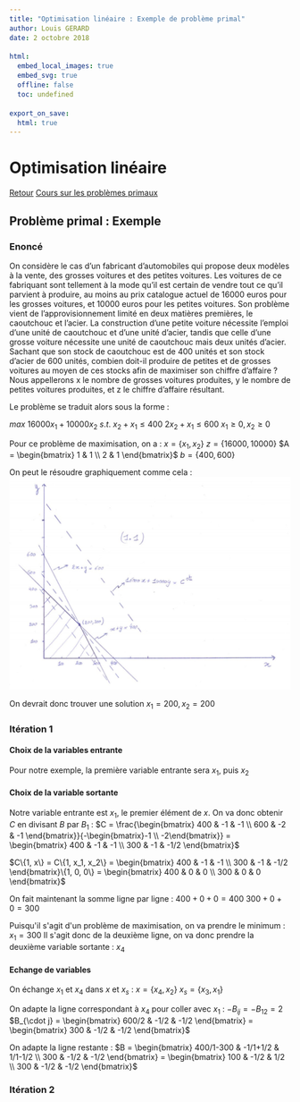 ```yaml
---
title: "Optimisation linéaire : Exemple de problème primal"
author: Louis GERARD
date: 2 octobre 2018

html:
  embed_local_images: true
  embed_svg: true
  offline: false
  toc: undefined

export_on_save:
  html: true
---
```


# Optimisation linéaire

[Retour](index.html)
[Cours sur les problèmes primaux](primal.html)

## Problème primal : Exemple

### Enoncé
On considère le cas d’un fabricant d’automobiles qui propose deux modèles à la vente, des grosses voitures et des petites voitures. Les voitures de ce fabriquant sont tellement à la mode qu’il est certain de vendre tout ce qu’il parvient à produire, au moins au prix catalogue actuel de 16000 euros pour les grosses voitures, et 10000 euros pour les petites voitures. Son problème vient de l’approvisionnement limité en deux matières premières, le caoutchouc et l’acier. La construction d’une petite voiture nécessite l’emploi d’une unité de caoutchouc et d’une unité d’acier, tandis que celle d’une grosse voiture nécessite une unité de caoutchouc mais deux unités d’acier. Sachant que son stock de caoutchouc est de 400 unités et son stock d’acier de 600 unités, combien doit-il produire de petites et de grosses voitures au moyen de ces stocks afin de maximiser son chiffre d’affaire ? Nous appellerons x le nombre de grosses voitures produites, y le nombre de petites voitures produites, et z le chiffre d’affaire résultant.

Le problème se traduit alors sous la forme :

$max\ 16000x_1 + 10000x_2\ s.t.$
$x_2 + x_1 \le 400$
$2x_2  + x_1 \le 600$
$x_1 \ge 0, x_2 \ge 0$

Pour ce problème de maximisation, on a :
$x = \{x_1, x_2\}$
$z = \{16000, 10000\}$
$A = \begin{bmatrix}
   1 & 1 \\
   2 & 1
\end{bmatrix}$
$b = \{400, 600\}$

On peut le résoudre graphiquement comme cela :
![résolution graphique](graphique.jpg)

On devrait donc trouver une solution $x_1 = 200, x_2 = 200$

### Itération 1

#### Choix de la variables entrante

Pour notre exemple, la première variable entrante sera $x_1$, puis $x_2$

#### Choix de la variable sortante

Notre variable entrante est $x_1$, le premier élément de $x$. On va donc obtenir $C$ en divisant $B$ par $B_1$ :
$C = \frac{\begin{bmatrix}
  400 & -1 & -1 \\
  600 & -2 & -1
\end{bmatrix}}{-\begin{bmatrix}-1 \\ -2\end{bmatrix}} = \begin{bmatrix}
  400 & -1 & -1 \\
  300 & -1 & -1/2
\end{bmatrix}$

$C\{1, x\} = C\{1, x_1, x_2\} = \begin{bmatrix}
  400 & -1 & -1 \\
  300 & -1 & -1/2
\end{bmatrix}\{1, 0, 0\} = \begin{bmatrix}
  400 & 0 & 0 \\
  300 & 0 & 0
\end{bmatrix}$

On fait maintenant la somme ligne par ligne :
$400 + 0 + 0 = 400$
$300 + 0 + 0 = 300$

Puisqu'il s'agit d'un problème de maximisation, on va prendre le minimum : $x_1 = 300$
Il s'agit donc de la deuxième ligne, on va donc prendre la deuxième variable sortante : $x_4$

#### Echange de variables

On échange $x_1$ et $x_4$ dans $x$ et $x_s$ :
$x = \{x_4, x_2\}$
$x_s = \{x_3, x_1\}$

On adapte la ligne correspondant à $x_4$ pour coller avec $x_1$ :
$-B_{ij} = -B_{12} = 2$
$B_{\cdot j} = \begin{bmatrix}
  600/2 & -1/2 & -1/2
\end{bmatrix} = \begin{bmatrix}
  300 & -1/2 & -1/2
\end{bmatrix}$

On adapte la ligne restante :
$B = \begin{bmatrix}
  400/1-300 & -1/1+1/2 & 1/1-1/2 \\
  300 & -1/2 & -1/2
\end{bmatrix} = \begin{bmatrix}
  100 & -1/2 & 1/2 \\
  300 & -1/2 & -1/2
\end{bmatrix}$

### Itération 2
